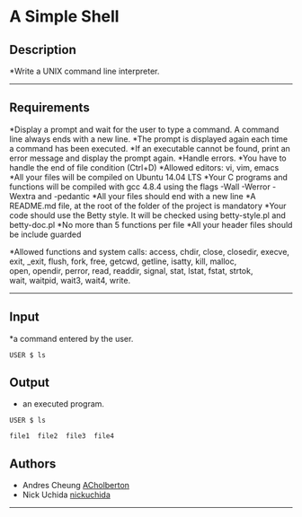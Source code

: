 # A Simple Shell

## Description

*Write a UNIX command line interpreter.

---

## Requirements

*Display a prompt and wait for the user to type a command. A command line always ends with a new line.
*The prompt is displayed again each time a command has been executed.
*If an executable cannot be found, print an error message and display the prompt again.
*Handle errors.
*You have to handle the end of file condition (Ctrl+D)
*Allowed editors: vi, vim, emacs
*All your files will be compiled on Ubuntu 14.04 LTS
*Your C programs and functions will be compiled with gcc 4.8.4 using the flags -Wall -Werror -Wextra and -pedantic
*All your files should end with a new line
*A README.md file, at the root of the folder of the project is mandatory
*Your code should use the Betty style. It will be checked using betty-style.pl and betty-doc.pl
*No more than 5 functions per file
*All your header files should be include guarded

*Allowed functions and system calls: access, chdir, close, closedir, execve, \
exit, _exit, flush, fork, free, getcwd, getline, isatty, kill, malloc, \
open, opendir, perror, read, readdir, signal, stat, lstat, fstat, strtok, \
wait, waitpid, wait3, wait4, write.

---

## Input

*a command entered by the user.

```
USER $ ls

```

## Output
* an executed program.

```
USER $ ls

file1  file2  file3  file4

```

## Authors
* Andres Cheung [ACholberton](https://github.com/ACholberton)
* Nick Uchida [nickuchida](https://github.com/nickuchida)

---
